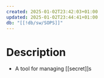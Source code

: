 ```yaml
---
created: 2025-01-02T23:42:03+01:00
updated: 2025-01-02T23:44:41+01:00
db: "[[!db/sw/SOPS]]"
---
```

# Description
- A tool for managing [[secret]]s
